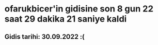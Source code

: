 # ofarukbicer'in gidisine son 8 gun 22 saat 29 dakika 21 saniye kaldi

## Gidis tarihi: 30.09.2022 :(